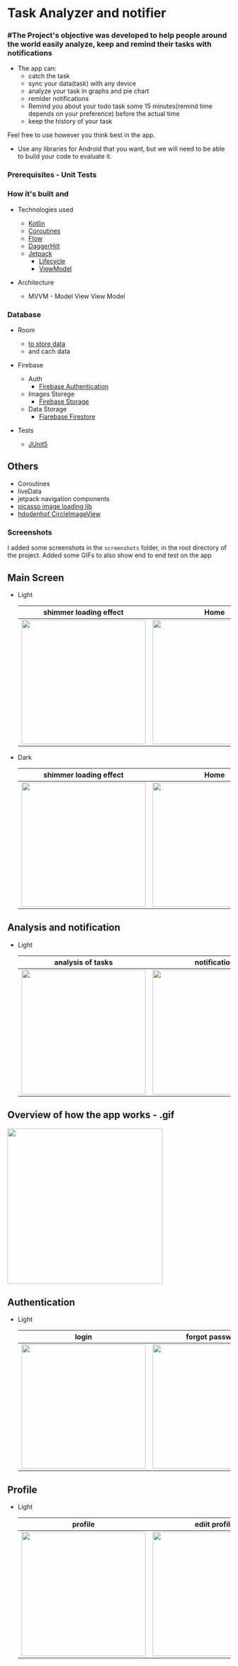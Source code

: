 # Task Analyzer and notifier

### #The Project's objective was developed to help people around the world easily analyze, keep and remind their tasks with notifications
* The app can:
    * catch the task
    * sync your data(task) with any device
    * analyze your task in graphs and pie chart
    * remider notifications
    * Remind you about your todo task some 15 minutes(remind time depends on your preference) before the actual time
    * keep the history of your task


Feel free to use however you think best in the app.
- Use any libraries for Android that you want, but we will need to be able to build your code to evaluate it.

### Prerequisites - Unit Tests

### How it's built and

* Technologies used
    * [Kotlin](https://kotlinlang.org/)
    * [Coroutines](https://kotlinlang.org/docs/reference/coroutines-overview.html)
    * [Flow](https://kotlinlang.org/docs/reference/coroutines/flow.html)
    * [DaggerHilt](https://dagger.dev/hilt/)
    * [Jetpack](https://developer.android.com/jetpack)
        * [Lifecycle](https://developer.android.com/topic/libraries/architecture/lifecycle)
        * [ViewModel](https://developer.android.com/topic/libraries/architecture/viewmodel)

* Architecture
    * MVVM - Model View View Model

### Database
* Room
    * [to store data](https://developer.android.com/training/data-storage/room) 
    * and cach data

* Firebase
  * Auth
      * [Firebase Authentication](https://firebase.google.com/docs/auth/android/start)  
  * Images Storege  
      *  [Firebase Storage](https://firebase.google.com/docs/storage/android/start)   
  * Data Storage
      * [Fiarebase Firestore](https://firebase.google.com/docs/firestore/quickstart)   


* Tests
    * [JUnit5](https://junit.org/junit5/)

   
## Others
  * Coroutines
  * liveData
  * jetpack navigation components
  * [picasso image loading lib](https://github.com/square/picasso)
  * [hdodenhof CircleImageView](https://github.com/hdodenhof/CircleImageView)

### Screenshots

I added some screenshots in the `screenshots` folder, in the root directory of the project. Added some GIFs to also show end to end test on the app

## Main Screen





   * Light
    
      shimmer loading effect | Home | Add task
      --- | --- | ---
      <img src="https://user-images.githubusercontent.com/61431856/167199440-5cc513e2-77e6-4a10-9bd6-5f2d08392093.jpg" width="280"/> | <img src="https://user-images.githubusercontent.com/61431856/167199512-0c2e2090-bc38-4d04-ab2a-53792e0f42a0.jpg" width="280"/> | <img src="https://user-images.githubusercontent.com/61431856/167199616-ba9bfc07-4d01-4199-8197-fe9c78236965.jpg" width="280"/>


   * Dark
    
      shimmer loading effect | Home | Add task
      --- | --- | ---
      <img src="https://user-images.githubusercontent.com/61431856/167199800-71eb150c-7fff-4de9-b7fb-fb479314d3e7.jpg" width="280"/> | <img src="https://user-images.githubusercontent.com/61431856/167199838-d7bf2bf5-4621-4549-b927-a3bbd678c95e.jpg" width="280"/> | <img src="https://user-images.githubusercontent.com/61431856/167199884-95444029-1eef-442f-9cea-68622e999427.jpg" width="280"/>
      


## Analysis and notification

   * Light
    
      analysis of tasks | notification
      --- | --- 
      <img src="https://user-images.githubusercontent.com/61431856/168285946-7c419926-d45d-49ab-b929-65029c7d31cc.jpg" width="280"/> | <img src="https://user-images.githubusercontent.com/61431856/168285964-ba737a2b-a1b1-42a5-ae4a-72b26eb5aee3.jpg" width="280"/> 
      



## Overview of how the app works - .gif

   <img src= "https://user-images.githubusercontent.com/61431856/168692068-09931093-3b44-4c95-8aed-9e9eb7dd3732.gif"
    width="350"  /> 
    

    
    
 
## Authentication

   * Light
    
      login | forgot password | register
      --- | --- | ---
      <img src="https://user-images.githubusercontent.com/61431856/167200796-1a95f264-0a86-4186-9a5b-33eaf58f1976.jpg" width="280"/> | <img src="https://user-images.githubusercontent.com/61431856/167200841-f396d639-0a49-42da-b64b-a6ed52f8e4d7.jpg" width="280"/> | <img src="https://user-images.githubusercontent.com/61431856/167203489-49e03286-dffc-4f0d-a747-eb56a228dcfe.jpeg" width="280"/>





## Profile

   * Light
    
      profile | ediit profile 
      --- | --- 
      <img src="https://user-images.githubusercontent.com/61431856/167203986-e6ddaf51-064e-491a-8bde-4589158daf32.jpeg" width="280"/> | <img src="https://user-images.githubusercontent.com/61431856/167204032-d4bac542-3640-497b-b437-17b0030d6815.jpeg" width="280"/> 



<!-- Light | Dark | GIF
--- | --- | ---
<img src="tttight.png" width="280"/> | <img src="rrrher_dark.png" width="280"/> | <img src="httttts/weather.gif" width="280"/>

 -->
